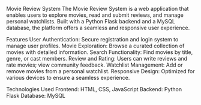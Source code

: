 Movie Review System
The Movie Review System is a web application that enables users to explore movies, read and submit reviews, and manage personal watchlists. Built with a Python Flask backend and a MySQL database, the platform offers a seamless and responsive user experience.

Features
User Authentication: Secure registration and login system to manage user profiles.
Movie Exploration: Browse a curated collection of movies with detailed information.
Search Functionality: Find movies by title, genre, or cast members.
Review and Rating: Users can write reviews and rate movies; view community feedback.
Watchlist Management: Add or remove movies from a personal watchlist.
Responsive Design: Optimized for various devices to ensure a seamless experience.

Technologies Used
Frontend: HTML, CSS, JavaScript
Backend: Python Flask
Database: MySQL

